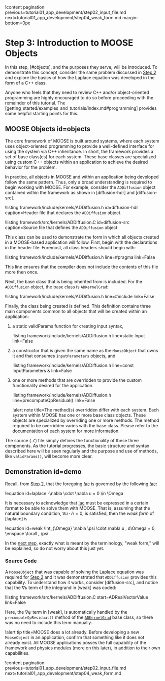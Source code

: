 !content pagination previous=tutorial01_app_development/step02_input_file.md
                    next=tutorial01_app_development/step04_weak_form.md
                    margin-bottom=0px

# Step 3: Introduction to MOOSE Objects

In this step, [#objects], and the purposes they serve, will be introduced.
To demonstrate this concept, consider the same problem discussed in [Step 2](tutorial01_app_development/step02_input_file.md#demo) and explore the basics of how the Laplace equation was developed in the form of a C++ class.

Anyone who feels that they need to review C++ and/or object-oriented programming are highly encouraged to do so before proceeding with the remainder of this tutorial. The [getting_started/examples_and_tutorials/index.md#programming] provides some helpful starting points for this.

## MOOSE Objects id=objects

The core framework of MOOSE is built around systems, where each system uses object-oriented programming to provide a well-defined interface for using the system via C++ inheritance. In short, the framework provides a set of base class(es) for each system. These base classes are specialized using custom C++ objects within an application to achieve the desired behavior for the problem.

In practice, all objects in MOOSE and within an application being developed follow the same pattern. Thus, only a broad understanding is required to begin working with MOOSE. For example, consider the `ADDiffusion` object contained within the framework as shown in [diffusion-hdr] and [diffusion-src].

!listing framework/include/kernels/ADDiffusion.h
         id=diffusion-hdr
         caption=Header file that declares the `ADDiffusion` object.

!listing framework/src/kernels/ADDiffusion.C
         id=diffusion-src
         caption=Source file that defines the `ADDiffusion` object.

This class can be used to demonstrate the form in which all objects created in a MOOSE-based application will follow. First, begin with the declarations in the header file. Foremost, all class headers should begin with:

!listing framework/include/kernels/ADDiffusion.h line=#pragma link=False

This line ensures that the compiler does not include the contents of this file more then once.

Next, the base class that is being inherited from is included. For the `ADDiffusion` object, the base class is `ADKernelGrad`:

!listing framework/include/kernels/ADDiffusion.h line=#include link=False

Finally, the class being created is defined. This definition contains three main components common to all objects that will be created within an application:

1. a static validParams function for creating input syntax,

   !listing framework/include/kernels/ADDiffusion.h line=static Input link=False

1. a constructor that is given the same name as the `MooseObject` that owns it and that consumes `InputParameters` objects, and

   !listing framework/include/kernels/ADDiffusion.h line=const InputParameters & link=False

1. one or more methods that are overridden to provide the custom functionality desired for the application.

   !listing framework/include/kernels/ADDiffusion.h line=precomputeQpResidual() link=False

   !alert note title=The method(s) overridden differ with each system.
   Each system within MOOSE has one or more base class objects. These objects are specialized by
   overriding one or more methods. The method required to be overridden varies with the base class.
   Please refer to the documentation of each system for more information.

The source (`.C`) file simply defines the functionality of these three components. As the tutorial progresses, the basic structure and syntax described here will be seen regularly and the purpose and use of methods, like `validParams()`, will become more clear.

## Demonstration id=demo

Recall, from [Step 2](tutorial01_app_development/step02_input_file.md#demo), that the foregoing [!ac](BVP) is governed by the following [!ac](PDE):

!equation id=laplace
-\nabla \cdot \nabla u = 0 \in \Omega

It is necessary to acknowledge that [!ac](PDEs) must be expressed in a certain format to be able to solve them with MOOSE. That is, assuming that the natural boundary condition, $\nabla u \cdot \hat{n} = 0$, is satisfied, then the *weak form* of [laplace] is

!equation id=weak
\int_{\Omega} \nabla \psi \cdot \nabla u \, d\Omega = 0, \enspace \forall \, \psi

In the [next step](tutorial01_app_development/step04_weak_form.md), exactly what is meant by the terminology, "weak form," will be explained, so do not worry about this just yet.

### Source Code

A `MooseObject` that was capable of solving the Laplace equation was required for [Step 2](tutorial01_app_development/step02_input_file.md) and it was demonstrated that `ADDiffusion` provides this capability. To understand how it works, consider [diffusion-src], and notice that the $\nabla u$ term of the integrand in [weak] was coded:

!listing framework/src/kernels/ADDiffusion.C
         start=ADRealVectorValue
         link=False

Here, the $\nabla \psi$ term in [weak],
is automatically handled by the `precomputeQpResidual()` method of the [`ADKernelGrad`](source/kernels/ADKernelGrad.md) base class, so there was no need to include this term manually.

!alert tip title=MOOSE does a lot already.
Before developing a new `MooseObject` in an application, confirm that something like it does not already exist. All MOOSE applications posses the full capability of the framework and physics modules (more on this later), in addition to their own capabilities.

!content pagination previous=tutorial01_app_development/step02_input_file.md
                    next=tutorial01_app_development/step04_weak_form.md

